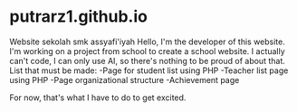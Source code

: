 # putrarz1.github.io
Website sekolah smk assyafi'iyah
Hello, I'm the developer of this website. I'm working on a project from school to create a school website. I actually can't code, I can only use AI, so there's nothing to be proud of about that.
List that must be made:
-Page for student list using PHP
-Teacher list page using PHP
-Page organizational structure
-Achievement page

For now, that's what I have to do to get excited.
